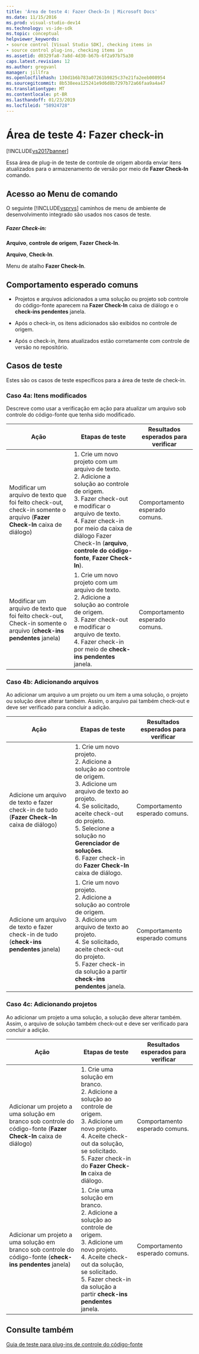 ```yaml
---
title: 'Área de teste 4: Fazer Check-In | Microsoft Docs'
ms.date: 11/15/2016
ms.prod: visual-studio-dev14
ms.technology: vs-ide-sdk
ms.topic: conceptual
helpviewer_keywords:
- source control [Visual Studio SDK], checking items in
- source control plug-ins, checking items in
ms.assetid: d0329fa8-7a8d-4d30-b67b-6f2a97b75a30
caps.latest.revision: 12
ms.author: gregvanl
manager: jillfra
ms.openlocfilehash: 130d1b6b783a07261b9825c37e21fa2eeb008954
ms.sourcegitcommit: 8b538eea125241e9d6d8b7297b72a66faa9a4a47
ms.translationtype: MT
ms.contentlocale: pt-BR
ms.lasthandoff: 01/23/2019
ms.locfileid: "58924728"
---
```

# <a name="test-area-4-check-in"></a>Área de teste 4: Fazer check-in
[!INCLUDE[vs2017banner](../../includes/vs2017banner.md)]

Essa área de plug-in de teste de controle de origem aborda enviar itens atualizados para o armazenamento de versão por meio de **Fazer Check-In** comando.  
  
## <a name="command-menu-access"></a>Acesso ao Menu de comando  
 O seguinte [!INCLUDE[vsprvs](../../includes/vsprvs-md.md)] caminhos de menu de ambiente de desenvolvimento integrado são usados nos casos de teste.  
  
##### <a name="check-in"></a>Fazer Check-in:  
 **Arquivo**, **controle de origem**, **Fazer Check-In**.  
  
 **Arquivo**, **Check-In**.  
  
 Menu de atalho **Fazer Check-In**.  
  
## <a name="common-expected-behavior"></a>Comportamento esperado comuns  
  
-   Projetos e arquivos adicionados a uma solução ou projeto sob controle do código-fonte aparecem na **Fazer Check-In** caixa de diálogo e o **check-ins pendentes** janela.  
  
-   Após o check-in, os itens adicionados são exibidos no controle de origem.  
  
-   Após o check-in, itens atualizados estão corretamente com controle de versão no repositório.  
  
## <a name="test-cases"></a>Casos de teste  
 Estes são os casos de teste específicos para a área de teste de check-in.  
  
### <a name="case-4a-modified-items"></a>Caso 4a: Itens modificados  
 Descreve como usar a verificação em ação para atualizar um arquivo sob controle do código-fonte que tenha sido modificado.  
  
|Ação|Etapas de teste|Resultados esperados para verificar|  
|------------|----------------|--------------------------------|  
|Modificar um arquivo de texto que foi feito check-out, check-in somente o arquivo (**Fazer Check-In** caixa de diálogo)|1.  Crie um novo projeto com um arquivo de texto.<br />2.  Adicione a solução ao controle de origem.<br />3.  Fazer check-out e modificar o arquivo de texto.<br />4.  Fazer check-in por meio da caixa de diálogo Fazer Check-In (**arquivo**, **controle do código-fonte**, **Fazer Check-In**).|Comportamento esperado comuns.|  
|Modificar um arquivo de texto que foi feito check-out, Check-in somente o arquivo (**check-ins pendentes** janela)|1.  Crie um novo projeto com um arquivo de texto.<br />2.  Adicione a solução ao controle de origem.<br />3.  Fazer check-out e modificar o arquivo de texto.<br />4.  Fazer check-in por meio de **check-ins pendentes** janela.|Comportamento esperado comuns.|  
  
### <a name="case-4b-adding-files"></a>Caso 4b: Adicionando arquivos  
 Ao adicionar um arquivo a um projeto ou um item a uma solução, o projeto ou solução deve alterar também. Assim, o arquivo pai também check-out e deve ser verificado para concluir a adição.  
  
|Ação|Etapas de teste|Resultados esperados para verificar|  
|------------|----------------|--------------------------------|  
|Adicione um arquivo de texto e fazer check-in de tudo (**Fazer Check-In** caixa de diálogo)|1.  Crie um novo projeto.<br />2.  Adicione a solução ao controle de origem.<br />3.  Adicione um arquivo de texto ao projeto.<br />4.  Se solicitado, aceite check-out do projeto.<br />5.  Selecione a solução no **Gerenciador de soluções**.<br />6.  Fazer check-in do **Fazer Check-In** caixa de diálogo.|Comportamento esperado comuns.|  
|Adicione um arquivo de texto e fazer check-in de tudo (**check-ins pendentes** janela)|1.  Crie um novo projeto.<br />2.  Adicione a solução ao controle de origem.<br />3.  Adicione um arquivo de texto ao projeto.<br />4.  Se solicitado, aceite check-out do projeto.<br />5.  Fazer check-in da solução a partir **check-ins pendentes** janela.|Comportamento esperado comuns|  
  
### <a name="case-4c-adding-projects"></a>Caso 4c: Adicionando projetos  
 Ao adicionar um projeto a uma solução, a solução deve alterar também. Assim, o arquivo de solução também check-out e deve ser verificado para concluir a adição.  
  
|Ação|Etapas de teste|Resultados esperados para verificar|  
|------------|----------------|--------------------------------|  
|Adicionar um projeto a uma solução em branco sob controle do código-fonte (**Fazer Check-In** caixa de diálogo)|1.  Crie uma solução em branco.<br />2.  Adicione a solução ao controle de origem.<br />3.  Adicione um novo projeto.<br />4.  Aceite check-out da solução, se solicitado.<br />5.  Fazer check-in do **Fazer Check-In** caixa de diálogo.|Comportamento esperado comuns.|  
|Adicionar um projeto a uma solução em branco sob controle do código-fonte (**check-ins pendentes** janela)|1.  Crie uma solução em branco.<br />2.  Adicione a solução ao controle de origem.<br />3.  Adicione um novo projeto.<br />4.  Aceite check-out da solução, se solicitado.<br />5.  Fazer check-in da solução a partir **check-ins pendentes** janela.|Comportamento esperado comuns.|  
  
## <a name="see-also"></a>Consulte também  
 [Guia de teste para plug-ins de controle do código-fonte](../../extensibility/internals/test-guide-for-source-control-plug-ins.md)
